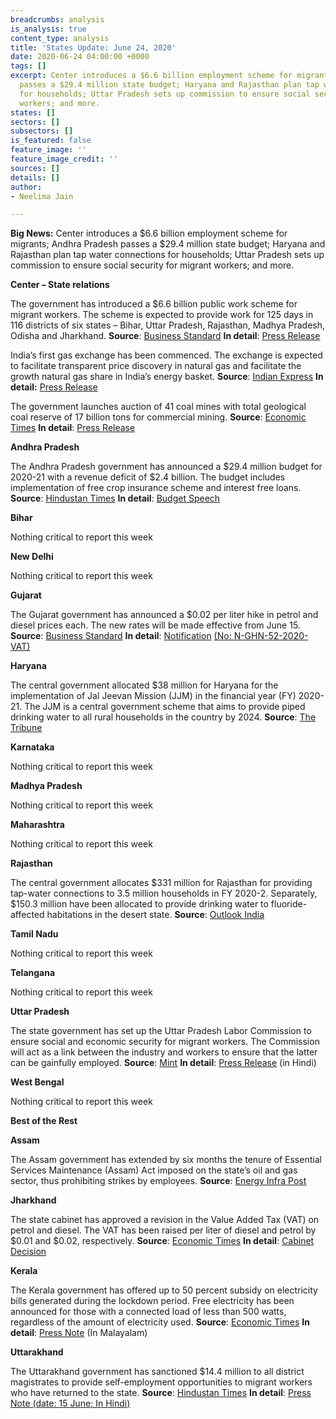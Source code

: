 ```yaml
---
breadcrumbs: analysis
is_analysis: true
content_type: analysis
title: 'States Update: June 24, 2020'
date: 2020-06-24 04:00:00 +0000
tags: []
excerpt: Center introduces a $6.6 billion employment scheme for migrants; Andhra Pradesh
  passes a $29.4 million state budget; Haryana and Rajasthan plan tap water connections
  for households; Uttar Pradesh sets up commission to ensure social security for migrant
  workers; and more.
states: []
sectors: []
subsectors: []
is_featured: false
feature_image: ''
feature_image_credit: ''
sources: []
details: []
author:
- Neelima Jain

---
```

**Big News:** Center introduces a $6.6 billion employment scheme for migrants; Andhra Pradesh passes a $29.4 million state budget; Haryana and Rajasthan plan tap water connections for households; Uttar Pradesh sets up commission to ensure social security for migrant workers; and more.

**Center – State relations**

The government has introduced a $6.6 billion public work scheme for migrant workers. The scheme is expected to provide work for 125 days in 116 districts of six states – Bihar, Uttar Pradesh, Rajasthan, Madhya Pradesh, Odisha and Jharkhand. **Source**: [Business Standard](https://www.business-standard.com/article/economy-policy/pm-launches-rural-job-scheme-for-migrant-workers-in-poll-bound-bihar-120062000881_1.html) **In detail**: [Press Release](https://pib.gov.in/PressReleasePage.aspx?PRID=1632861)

India’s first gas exchange has been commenced. The exchange is expected to facilitate transparent price discovery in natural gas and facilitate the growth natural gas share in India’s energy basket. **Source**: [Indian Express](https://indianexpress.com/article/explained/indian-gas-exchange-igx-what-it-is-and-how-it-will-work-6460379/) **In detail:** [Press Release](https://www.igxindia.com/wp-content/uploads/2020/06/Press-Release-IGX-Launch-June-15.pdf)

The government launches auction of 41 coal mines with total geological coal reserve of 17 billion tons for commercial mining. **Source**: [Economic Times](https://energy.economictimes.indiatimes.com/news/coal/unleashing-coal-41-mines-on-offer-for-commercial-extraction/76442521) **In detail**: [Press Release](https://pib.gov.in/PressReleasePage.aspx?PRID=1632309)

**Andhra Pradesh**

The Andhra Pradesh government has announced a $29.4 million budget for 2020-21 with a revenue deficit of $2.4 billion. The budget includes implementation of free crop insurance scheme and interest free loans. **Source**: [Hindustan Times](https://www.hindustantimes.com/india-news/in-andhra-pradesh-s-budget-of-rs-2-24-lakh-cr-a-revenue-deficit-of-rs-18k-cr/story-GksTfz9Ctcohz2ffr4ZewJ.html) **In detail**: [Budget Speech](https://apfinance.gov.in/uploads/budget-2020-21-books/SpeechEnglish.pdf)

**Bihar**

Nothing critical to report this week

**New Delhi**

Nothing critical to report this week

**Gujarat**

The Gujarat government has announced a $0.02 per liter hike in petrol and diesel prices each. The new rates will be made effective from June 15. **Source**: [Business Standard](https://www.business-standard.com/article/economy-policy/staring-at-rs-26-000-cr-revenue-loss-gujarat-hikes-fuel-prices-by-rs-2-ltr-120061501430_1.html) **In detail**: [Notification](https://www.commercialtax.gujarat.gov.in/vatwebsite/circular.do?strType=NOTI&strActionType=LIST) [(No: N-GHN-52-2020-VAT)](https://www.commercialtax.gujarat.gov.in/vatwebsite/circular.do?strType=NOTI&strActionType=LIST)

**Haryana**

The central government allocated $38 million for Haryana for the implementation of Jal Jeevan Mission (JJM) in the financial year (FY) 2020-21. The JJM is a central government scheme that aims to provide piped drinking water to all rural households in the country by 2024. **Source**: [The Tribune](https://www.tribuneindia.com/news/haryana/centre-approves-rs-290-crore-for-jal-jeevan-mission-in-haryana-99531)

**Karnataka**

Nothing critical to report this week

**Madhya Pradesh**

Nothing critical to report this week

**Maharashtra**

Nothing critical to report this week

**Rajasthan**

The central government allocates $331 million for Rajasthan for providing tap-water connections to 3.5 million households in FY 2020-2. Separately, $150.3 million have been allocated to provide drinking water to fluoride-affected habitations in the desert state. **Source**: [Outlook India](https://www.outlookindia.com/newsscroll/centre-allocates-rs-2522cr-to-rajasthan-under-water-scheme/1866548)

**Tamil Nadu**

Nothing critical to report this week

**Telangana**

Nothing critical to report this week

**Uttar Pradesh**

The state government has set up the Uttar Pradesh Labor Commission to ensure social and economic security for migrant workers. The Commission will act as a link between the industry and workers to ensure that the latter can be gainfully employed. **Source**: [Mint](https://www.livemint.com/news/india/uttar-pradesh-forms-labour-commission-to-help-out-migrant-workers-11592364605571.html) **In detail**: [Press Release](http://information.up.nic.in/attachments/files/5ee8be22-ac10-484f-90c9-6f600af72573.pdf) (in Hindi)

**West Bengal**

Nothing critical to report this week

**Best of the Rest**

**Assam**

The Assam government has extended by six months the tenure of Essential Services Maintenance (Assam) Act imposed on the state’s oil and gas sector, thus prohibiting strikes by employees. **Source**: [Energy Infra Post](https://www.energyinfrapost.com/assam-govt-extends-esma-by-six-months-in-states-oil-and-gas-sector/)

**Jharkhand**

The state cabinet has approved a revision in the Value Added Tax (VAT) on petrol and diesel. The VAT has been raised per liter of diesel and petrol by $0.01 and $0.02, respectively. **Source**: [Economic Times](https://energy.economictimes.indiatimes.com/news/oil-and-gas/jharkhand-state-hikes-fuel-prices-to-make-up-for-lockdown-losses/76435824) **In detail**: [Cabinet Decision](http://cm.jharkhand.gov.in/sites/default/files/cabinet_decision_17_06_2020.pdf)

**Kerala**

The Kerala government has offered up to 50 percent subsidy on electricity bills generated during the lockdown period. Free electricity has been announced for those with a connected load of less than 500 watts, regardless of the amount of electricity used. **Source**: [Economic Times](https://energy.economictimes.indiatimes.com/news/power/amid-complaints-of-steep-hike-in-power-bills-kerala-govt-offers-subsidies-for-consumers/76455652) **In detail**: [Press Note](https://www.prd.kerala.gov.in/ml/node/85999) (In Malayalam)

**Uttarakhand**

The Uttarakhand government has sanctioned $14.4 million to all district magistrates to provide self-employment opportunities to migrant workers who have returned to the state. **Source**: [Hindustan Times](https://www.hindustantimes.com/india-news/uttarakhand-govt-sanctions-rs110-crore-to-provide-self-employment-to-migrant-workers/story-sddMO2xOpZ9KYq9tb55XCK.html) **In detail**: [Press Note (date: 15 June; In Hindi)](http://uttarainformation.gov.in/press.php)